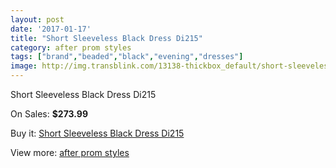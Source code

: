 ```yaml
---
layout: post
date: '2017-01-17'
title: "Short Sleeveless Black Dress Di215"
category: after prom styles
tags: ["brand","beaded","black","evening","dresses"]
image: http://img.transblink.com/13138-thickbox_default/short-sleeveless-black-dress-di215.jpg
---
```

Short Sleeveless Black Dress Di215

On Sales: **$273.99**
<a href="https://www.transblink.com/en/after-prom-styles/4219-short-sleeveless-black-dress-di215.html"><amp-img layout="responsive" width="600" height="600" src="//img.transblink.com/13138-thickbox_default/short-sleeveless-black-dress-di215.jpg" alt="Short Sleeveless Black Dress Di215 0" /></a>
<a href="https://www.transblink.com/en/after-prom-styles/4219-short-sleeveless-black-dress-di215.html"><amp-img layout="responsive" width="600" height="600" src="//img.transblink.com/13142-thickbox_default/short-sleeveless-black-dress-di215.jpg" alt="Short Sleeveless Black Dress Di215 1" /></a>
<a href="https://www.transblink.com/en/after-prom-styles/4219-short-sleeveless-black-dress-di215.html"><amp-img layout="responsive" width="600" height="600" src="//img.transblink.com/13141-thickbox_default/short-sleeveless-black-dress-di215.jpg" alt="Short Sleeveless Black Dress Di215 2" /></a>
<a href="https://www.transblink.com/en/after-prom-styles/4219-short-sleeveless-black-dress-di215.html"><amp-img layout="responsive" width="600" height="600" src="//img.transblink.com/13140-thickbox_default/short-sleeveless-black-dress-di215.jpg" alt="Short Sleeveless Black Dress Di215 3" /></a>
<a href="https://www.transblink.com/en/after-prom-styles/4219-short-sleeveless-black-dress-di215.html"><amp-img layout="responsive" width="600" height="600" src="//img.transblink.com/13139-thickbox_default/short-sleeveless-black-dress-di215.jpg" alt="Short Sleeveless Black Dress Di215 4" /></a>

Buy it: [Short Sleeveless Black Dress Di215](https://www.transblink.com/en/after-prom-styles/4219-short-sleeveless-black-dress-di215.html "Short Sleeveless Black Dress Di215")

View more: [after prom styles](https://www.transblink.com/en/55-after-prom-styles "after prom styles")